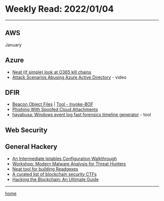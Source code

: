 # Weekly Read: 2022/01/04
----

## AWS

 January


## Azure

 * [Neat (if simple) look at O365 kill chains](https://o365blog.com/aadkillchain/)
 * [Attack Scenarios Abusing Azure Active Directory](https://www.youtube.com/watch?v=J9Kwb2IA65E) - video


## DFIR

 * [Beacon Object Files](https://download.cobaltstrike.com/help-beacon-object-files) | [Tool - Invoke-BOF](https://skyblue.team/posts/invoke-bof/)
 * [Phishing With Spoofed Cloud Attachments](https://mrd0x.com/phishing-o365-spoofed-cloud-attachments/)
 * [hayabusa: Windows event log fast forensics timeline generator](https://securityonline.info/hayabusa-windows-event-log-fast-forensics-timeline-generator/) - tool


## Web Security



## General Hackery

 * [An Intermediate Iptables Configuration Walkthrough](https://oxagast.org/posts/intermediate-iptables-firewall-config-walkthrough/)
 * [Workshop: Modern Malware Analysis for Threat Hunters](https://github.com/jstrosch/malware-samples/tree/master/trainings_workshops/2021/DefCon/)
 * [Neat tool for building Readgexes](https://github.com/pemistahl/grex)
 * [A curated list of blockchain security CTFs](https://github.com/blockthreat/blocksec-ctfs)
 * [Hacking the Blockchain: An Ultimate Guide](https://medium.com/immunefi/hacking-the-blockchain-an-ultimate-guide-4f34b33c6e8b)



----
[home](index.md)
